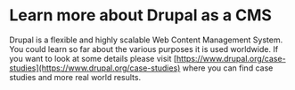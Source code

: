 # Learn more about Drupal as a CMS

Drupal is a flexible and highly scalable Web Content Management System. You could learn so far about the various purposes it is used worldwide.
If you want to look at some details please visit [https://www.drupal.org/case-studies](https://www.drupal.org/case-studies) where you can find case studies and more real world results.